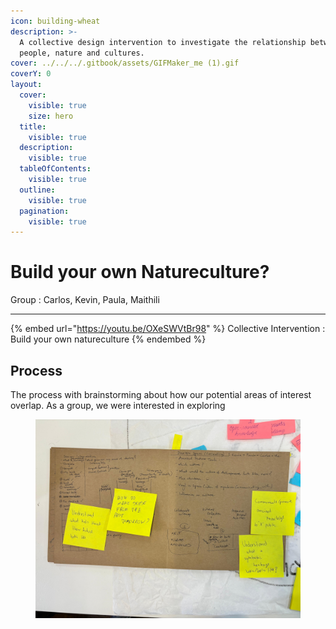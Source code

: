```yaml
---
icon: building-wheat
description: >-
  A collective design intervention to investigate the relationship between
  people, nature and cultures.
cover: ../../../.gitbook/assets/GIFMaker_me (1).gif
coverY: 0
layout:
  cover:
    visible: true
    size: hero
  title:
    visible: true
  description:
    visible: true
  tableOfContents:
    visible: true
  outline:
    visible: true
  pagination:
    visible: true
---
```


# Build your own Natureculture?

Group : Carlos, Kevin, Paula, Maithili

***

{% embed url="https://youtu.be/OXeSWVtBr98" %}
Collective Intervention : Build your own natureculture
{% endembed %}

## Process&#x20;

The process with brainstorming about how our potential areas of interest overlap. As a group, we were interested in exploring&#x20;









<figure><img src="../../../.gitbook/assets/WhatsApp Image 2024-11-17 at 20.19.18_8e536d2e (1).jpg" alt="" width="563"><figcaption></figcaption></figure>









<figure><img src="../../../.gitbook/assets/GIFMaker_me.gif" alt=""><figcaption></figcaption></figure>





